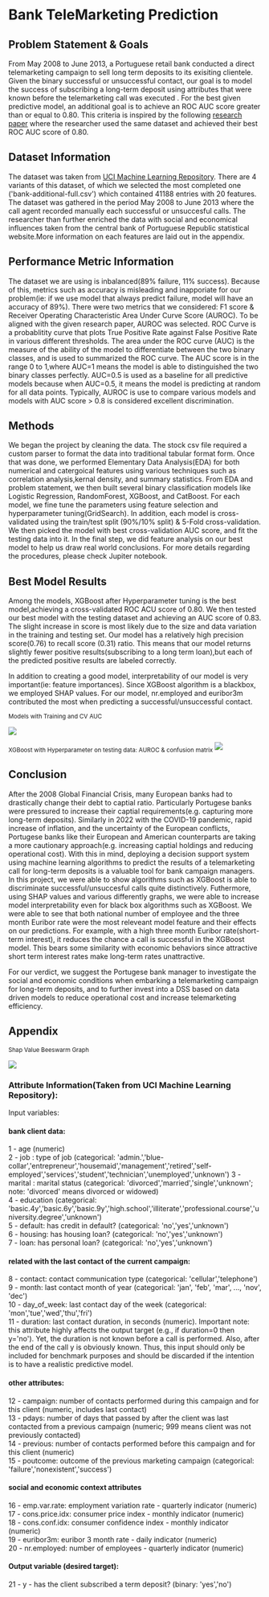 
# Bank TeleMarketing Prediction





## Problem Statement & Goals
From May 2008 to June 2013, a Portuguese retail bank conducted a direct telemarketing campaign to sell long term deposits to its exisiting clientele. Given the binary successful or unsuccessful contact, our goal is to model the success of subscribing a long-term deposit using attributes that were known before the telemarketing call was executed . For the best given predictive
model, an additional goal is to achieve an ROC AUC score greater than or equal to 0.80. This criteria is inspired by the following [research paper](https://github.com/Jleung1996/Bank-TeleMarketing-Prediction/blob/main/Relevant%20Information/Research_paper.pdf) where the researcher used the same dataset and achieved their best ROC AUC score of 0.80.
 

## Dataset Information
The dataset was taken from [UCI Machine Learning Repository](http://archive.ics.uci.edu/ml/datasets/Bank+Marketing). There are 4 variants of this dataset, of which we selected the most completed one ('bank-additional-full.csv') which contained 41188 entries with 20 features. 
The dataset was gathered in the period May 2008 to June 2013 where the call agent recorded manually each successful or unsuccesful calls. The researcher than further enriched the data with social and economical influences taken from the central bank of Portuguese Republic statistical website.More information on each features are laid out in the appendix.

## Performance Metric Information
The dataset we are using is inbalanced(89% failure, 11% success). Because of this, metrics such as accuracy is misleading and inapporiate for our problem(ie: if we use model that always predict failure, model will have an accuracy of 89%).
There were two metrics that we considered: F1 score & Receiver Operating Characteristic Area Under Curve Score (AUROC). To be aligned with the given research paper, AUROC was selected. 
ROC Curve is a probablitity curve that plots True Positive Rate against False Positive Rate in various different thresholds. The area under the ROC curve (AUC) is the measure of the ability of the model to differentiate between the two binary classes, and is used to summarized the ROC curve.
The AUC score is in the range  0 to 1,where AUC=1 means the model is able to distinguished the two binary classes perfectly. AUC=0.5 is used as a baseline for all predictive models because when AUC=0.5, it means the model is predicting at random for all data points. Typically, AUROC is
use to compare various models and models with AUC score > 0.8 is considered excellent discrimination.

## Methods
We began the project by cleaning the data. The stock csv file required a custom parser to format the data into traditional tabular format
form. Once that was done, we performed Elementary Data Analysis(EDA) for both numerical and catergoical features using various techniques such as correlation analysis,kernal density, and summary statistics.
From EDA and problem statement, we then built several binary classification models like Logistic Regression, RandomForest, XGBoost, and CatBoost. For each model, we fine tune the parameters using feature selection and hyperparameter tuning(GridSearch). In addition, each model is
cross-validated using the train/test split (90%/10% split) & 5-Fold cross-validation. We then picked the model with best cross-validation AUC score, and fit the testing data into it. In the final step, we did feature analysis on our best model to help us draw real world conclusions. For more details regarding the procedures, please check Jupiter notebook.


## Best Model Results
Among the models, XGBoost after Hyperparameter tuning is the best model,achieving a cross-validated ROC ACU score of 0.80. We then tested
our best model with the testing dataset and achieving an AUC score of 0.83. The slight increase in score is most likely due to the size and data variation in the
training and testing set. Our model has a relatively high precision score(0.76) to recall score (0.31) ratio. This means that our model returns slightly fewer positive results(subscribing to a long term loan),but each of the predicted positive results are labeled correctly.

In addition to creating a good model, interpretability of our model is very important(ie: feature importances).
Since XGBoost algorithm is a blackbox, we employed SHAP values. For our model, nr.employed and euribor3m contributed the most when predicting a successful/unsuccessful contact.

<sub>Models with Training and CV AUC</sub>

![](Relevant%20Information/TrainingCVAUC.png)


<sub>XGBoost with Hyperparameter on testing data: AUROC & confusion matrix</sub>
![](Relevant%20Information/BestModel.png)






## Conclusion
After the 2008 Global Financial Crisis, many European banks had to drastically change their debt to captial ratio. Particularly Portugese banks were
pressured to increase their captial requirements(e.g. capturing more long-term deposits). Similarly in 2022 
with the COVID-19 pandemic, rapid increase of inflation, and the uncertainty of the European conflicts, Portugese banks like their European and American counterparts
are taking a more cautionary approach(e.g. increasing captial holdings and reducing operational cost). With this in mind, deploying a decision support system using
machine learning algorithms to predict the results of a telemarketing call for long-term deposits is a valuable tool for bank campaign managers. In
this project, we were able to show algorithms such as XGBoost is able to discriminate successful/unsuccesful calls quite distinctively. Futhermore, using SHAP values and various differently graphs, we were able to increase model interpretability even for black box algorithms such as XGBoost. 
We were able to see that both national number of employee and the three month Euribor rate were the most releveant model feature and their effects on our predictions.
For example, with a high three month Euribor rate(short-term interest), it reduces the chance a call is successful in the XGBoost model. This bears some similarity with economic behaviors since attractive short term interest rates
make long-term rates unattractive. 

For our verdict, we suggest the Portugese bank manager to investigate the social and economic conditions when embarking a telemarketing campaign for long-term deposits, and to further invest into a DSS based on data driven models to reduce operational cost and increase telemarketing efficiency.




## Appendix


<sub>Shap Value Beeswarm Graph</sub>

![](Relevant%20Information/Shap.png)


### Attribute Information(Taken from UCI Machine Learning Repository):

Input variables:
#### bank client data:
1 - age (numeric)\
2 - job : type of job (categorical: 'admin.','blue-collar','entrepreneur','housemaid','management','retired','self-\
employed','services','student','technician','unemployed','unknown')
3 - marital : marital status (categorical: 'divorced','married','single','unknown'; note: 'divorced' means divorced or widowed)\
4 - education (categorical: 'basic.4y','basic.6y','basic.9y','high.school','illiterate','professional.course','university.degree','unknown')\
5 - default: has credit in default? (categorical: 'no','yes','unknown')\
6 - housing: has housing loan? (categorical: 'no','yes','unknown')\
7 - loan: has personal loan? (categorical: 'no','yes','unknown')
#### related with the last contact of the current campaign:
8 - contact: contact communication type (categorical: 'cellular','telephone')\
9 - month: last contact month of year (categorical: 'jan', 'feb', 'mar', ..., 'nov', 'dec')\
10 - day_of_week: last contact day of the week (categorical: 'mon','tue','wed','thu','fri')\
11 - duration: last contact duration, in seconds (numeric). Important note: this attribute highly affects the output target (e.g., if duration=0 then y='no'). Yet, the duration is not known before a call is performed. Also, after the end of the call y is obviously known. Thus, this input should only be included for benchmark purposes and should be discarded if the intention is to have a realistic predictive model.
#### other attributes:
12 - campaign: number of contacts performed during this campaign and for this client (numeric, includes last contact)\
13 - pdays: number of days that passed by after the client was last contacted from a previous campaign (numeric; 999 means client was not previously contacted)\
14 - previous: number of contacts performed before this campaign and for this client (numeric)\
15 - poutcome: outcome of the previous marketing campaign (categorical: 'failure','nonexistent','success')
#### social and economic context attributes
16 - emp.var.rate: employment variation rate - quarterly indicator (numeric)\
17 - cons.price.idx: consumer price index - monthly indicator (numeric)\
18 - cons.conf.idx: consumer confidence index - monthly indicator (numeric)\
19 - euribor3m: euribor 3 month rate - daily indicator (numeric)\
20 - nr.employed: number of employees - quarterly indicator (numeric)

#### Output variable (desired target):
21 - y - has the client subscribed a term deposit? (binary: 'yes','no')



